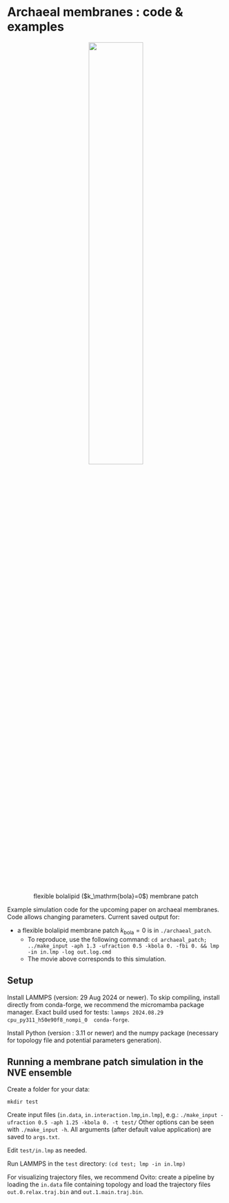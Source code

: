 # Archaeal membranes : code & examples
<p align="center">
    <img src="https://github.com/user-attachments/assets/36bb5261-fd3a-416e-8eb2-bff4eb069bf9" width="50%" height="50%"/>
</p>

<p align="center">
   flexible bolalipid ($k_\mathrm{bola}=0$) membrane patch 
</p>
<!-- Paper ref: to add -->
Example simulation code for the upcoming paper on archaeal membranes.
Code allows changing parameters.
Current saved output for:

-  a flexible bolalipid membrane patch $k_\mathrm{bola}=0$ is in `./archaeal_patch`.
    - To reproduce, use the following command: `cd archaeal_patch; ../make_input -aph 1.3 -ufraction 0.5 -kbola 0. -fbi 0. && lmp -in in.lmp -log out.log.cmd`
    - The movie above corresponds to this simulation.
   

## Setup
Install LAMMPS (version: 29 Aug 2024 or newer).
To skip compiling, install directly from conda-forge, we recommend the micromamba package manager.
Exact build used for tests: `lammps 2024.08.29 cpu_py311_h50e90f8_nompi_0  conda-forge`.

Install Python (version : 3.11 or newer) and the numpy package (necessary for topology file and potential parameters generation).

## Running a membrane patch simulation in the NVE ensemble

Create a folder for your data:

`mkdir test`

Create input files (`in.data`, `in.interaction.lmp`,`in.lmp`), e.g.:
`./make_input -ufraction 0.5 -aph 1.25 -kbola 0. -t test/`
Other options can be seen with `./make_input -h`.
All arguments (after default value application) are saved to `args.txt`.

Edit `test/in.lmp` as needed.

Run LAMMPS in the `test` directory:
`(cd test; lmp -in in.lmp)`

For visualizing trajectory files, we recommend Ovito: create a pipeline by loading the `in.data` file containing topology and load the trajectory files `out.0.relax.traj.bin` and `out.1.main.traj.bin`.
